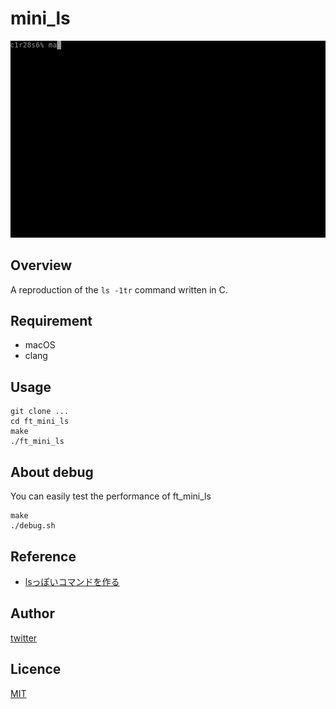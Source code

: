 # mini_ls

![gif](https://github.com/kotabrog/ft_mini_ls/blob/main/image/ft_mini_ls.gif)

## Overview

A reproduction of the `ls -1tr` command written in C.

## Requirement

- macOS
- clang

## Usage

```
git clone ...
cd ft_mini_ls
make
./ft_mini_ls
```

## About debug

You can easily test the performance of ft_mini_ls

```
make
./debug.sh
```

## Reference

- [lsっぽいコマンドを作る](https://www.mm2d.net/main/prog/linux/ls-01.html)

## Author

[twitter](https://twitter.com/Kotabrog)

## Licence

[MIT](https://github.com/kotabrog/ft_mini_ls/blob/main/LICENSE)